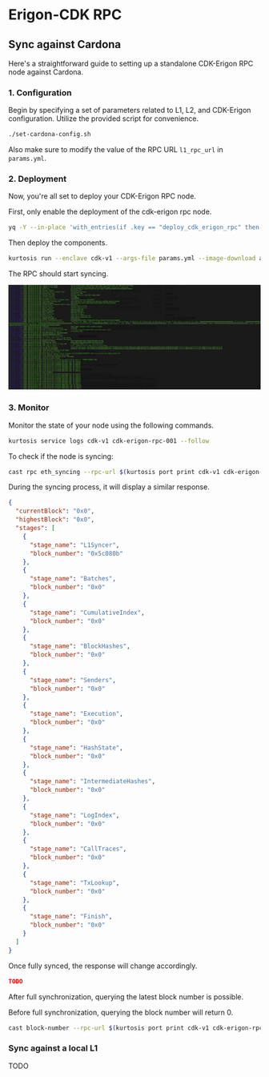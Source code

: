 # Erigon-CDK RPC

## Sync against Cardona

Here's a straightforward guide to setting up a standalone CDK-Erigon RPC node against Cardona.

### 1. Configuration

Begin by specifying a set of parameters related to L1, L2, and CDK-Erigon configuration. Utilize the provided script for convenience.

```bash
./set-cardona-config.sh
```

Also make sure to modify the value of the RPC URL `l1_rpc_url` in `params.yml`.

### 2. Deployment

Now, you're all set to deploy your CDK-Erigon RPC node.

First, only enable the deployment of the cdk-erigon rpc node.

```bash
yq -Y --in-place 'with_entries(if .key == "deploy_cdk_erigon_rpc" then .value = true elif .value | type == "boolean" then .value = false else . end)' params.yml
```

Then deploy the components.

```bash
kurtosis run --enclave cdk-v1 --args-file params.yml --image-download always .
```

The RPC should start syncing.

![cdk-erigon-rpc-syncing](./cdk-erigon-rpc-syncing.png)

### 3. Monitor

Monitor the state of your node using the following commands.

```bash
kurtosis service logs cdk-v1 cdk-erigon-rpc-001 --follow
```

To check if the node is syncing:

```bash
cast rpc eth_syncing --rpc-url $(kurtosis port print cdk-v1 cdk-erigon-rpc-001 rpc) | jq
```

During the syncing process, it will display a similar response.

```json
{
  "currentBlock": "0x0",
  "highestBlock": "0x0",
  "stages": [
    {
      "stage_name": "L1Syncer",
      "block_number": "0x5c080b"
    },
    {
      "stage_name": "Batches",
      "block_number": "0x0"
    },
    {
      "stage_name": "CumulativeIndex",
      "block_number": "0x0"
    },
    {
      "stage_name": "BlockHashes",
      "block_number": "0x0"
    },
    {
      "stage_name": "Senders",
      "block_number": "0x0"
    },
    {
      "stage_name": "Execution",
      "block_number": "0x0"
    },
    {
      "stage_name": "HashState",
      "block_number": "0x0"
    },
    {
      "stage_name": "IntermediateHashes",
      "block_number": "0x0"
    },
    {
      "stage_name": "LogIndex",
      "block_number": "0x0"
    },
    {
      "stage_name": "CallTraces",
      "block_number": "0x0"
    },
    {
      "stage_name": "TxLookup",
      "block_number": "0x0"
    },
    {
      "stage_name": "Finish",
      "block_number": "0x0"
    }
  ]
}
```

Once fully synced, the response will change accordingly.

```json
TODO
```

After full synchronization, querying the latest block number is possible.

Before full synchronization, querying the block number will return 0.

```bash
cast block-number --rpc-url $(kurtosis port print cdk-v1 cdk-erigon-rpc-001 rpc)
```

### Sync against a local L1

TODO
